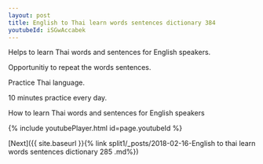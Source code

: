 ```yaml
---
layout: post
title: English to Thai learn words sentences dictionary 384 
youtubeId: iSGwAccabek
---
```

 
 
Helps to learn Thai words and sentences for English speakers.

Opportunitiy to repeat the words sentences. 

Practice Thai language. 
 
10 minutes practice every day. 
 
How to learn Thai words and sentences for English speakers 
 
{% include youtubePlayer.html id=page.youtubeId %}
 
 
[Next]({{ site.baseurl }}{% link  split1/_posts/2018-02-16-English to thai learn words sentences dictionary 285 .md%})
 
